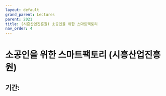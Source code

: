 ```yaml
---
layout: default
grand_parent: Lectures
parent: 2021
title: (시흥산업진흥원) 소공인을 위한 스마트팩토리
nav_order: 4
---
```


# 소공인을 위한 스마트팩토리 (시흥산업진흥원)
## 기간: 


